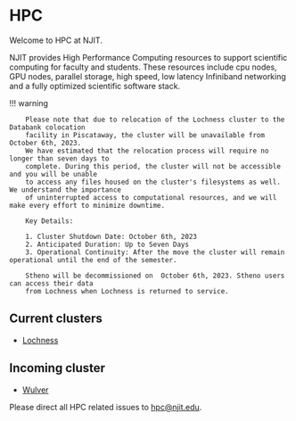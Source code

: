 # HPC

Welcome to HPC at NJIT.

NJIT provides High Performance Computing resources to support scientific computing for faculty and students. These resources include cpu nodes, GPU nodes, parallel storage, high speed, low latency Infiniband networking and a fully optimized scientific software stack.


!!! warning
        
        Please note that due to relocation of the Lochness cluster to the Databank colocation
        facility in Piscataway, the cluster will be unavailable from October 6th, 2023. 
        We have estimated that the relocation process will require no longer than seven days to
        complete. During this period, the cluster will not be accessible and you will be unable
        to access any files housed on the cluster's filesystems as well. We understand the importance 
        of uninterrupted access to computational resources, and we will make every effort to minimize downtime.

        Key Details:

        1. Cluster Shutdown Date: October 6th, 2023
        2. Anticipated Duration: Up to Seven Days
        3. Operational Continuity: After the move the cluster will remain operational until the end of the semester.

        Stheno will be decommissioned on  October 6th, 2023. Stheno users can access their data
        from Lochness when Lochness is returned to service.


## Current clusters

* [Lochness](lochness.md)
 

## Incoming cluster

* [Wulver](wulver.md)

Please direct all HPC related issues to [hpc@njit.edu](mailto:hpc@njit.edu).

